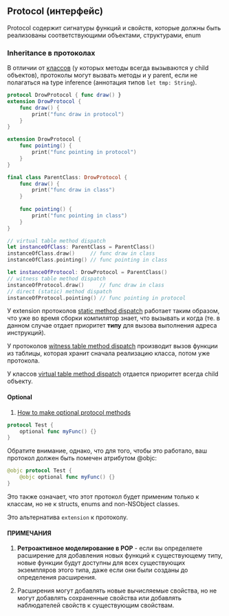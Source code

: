 ## Protocol (интерфейс)

Protocol содержит сигнатуры функций и свойств, которые должны быть реализованы соответствующими объектами, структурами, enum

### Inheritance в протоколах

В отличии от [классов](/Swift/DataStructures/ReferenceTypes/Class/Class.md) (у которых методы всегда вызываются у child объектов), протоколы могут вызвать методы и у parent, если не полагаться на type inference (аннотация типов `let tmp: String`).


```swift
protocol DrowProtocol { func draw() }
extension DrowProtocol {
    func draw() {
        print("func draw in protocol")
    }
}

extension DrowProtocol {
    func pointing() {
        print("func pointing in protocol")
    }
}

final class ParentClass: DrowProtocol {
    func draw() {
        print("func draw in class")
    }
    
    func pointing() {
        print("func pointing in class")
    }
}

// virtual table method dispatch
let instanceOfClass: ParentClass = ParentClass()
instanceOfClass.draw()     // func draw in class
instanceOfClass.pointing() // func pointing in class

let instanceOfProtocol: DrowProtocol = ParentClass()
// witness table method dispatch
instanceOfProtocol.draw()     // func draw in class
// direct (static) method dispatch
instanceOfProtocol.pointing() // func pointing in protocol
```

У extension протоколов [static method dispatch](/Swift/MethodDispatch/MethodDispatch.md) работает таким образом, что уже во время сборки компилятор знает, что вызывать и когда (те. в данном случае отдает приоритет **типу** для вызова выполнения адреса инструкций).

У протоколов [witness table method dispatch](/Swift/MethodDispatch/MethodDispatch.md) производит вызов функции из таблицы, которая хранит сначала реализацию класса, потом уже   протокола.

У классов [virtual table method dispatch](/Swift/MethodDispatch/MethodDispatch.md) отдается приоритет всегда child объекту.



#### Optional

1. [How to make optional protocol methods](https://www.hackingwithswift.com/example-code/language/how-to-make-optional-protocol-methods)

```swift
protocol Test {
    optional func myFunc() {}
}
```

Обратите внимание, однако, что для того, чтобы это работало, ваш протокол должен быть помечен атрибутом @objc:

```swift
@objc protocol Test {
    @objc optional func myFunc() {}
}
```

Это также означает, что этот протокол будет применим только к классам, но не к structs, enums and non-NSObject classes.

Это альтернатива `extension` к протоколу.

#### ПРИМЕЧАНИЯ

1) **Ретроактивное моделирование в POP** - если вы определяете расширение для добавления новых функций к существующему типу, новые функции будут доступны для всех существующих экземпляров этого типа, даже если они были созданы до определения расширения.

2) Расширения могут добавлять новые вычисляемые свойства, но не могут добавлять сохраненные свойства или добавлять наблюдателей свойств к существующим свойствам.
